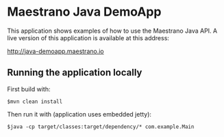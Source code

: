 # Maestrano Java DemoApp

This application shows examples of how to use the Maestrano Java API. A live version of this application is available at this address:

http://java-demoapp.maestrano.io

## Running the application locally

First build with:

    $mvn clean install

Then run it with (application uses embedded jetty):

    $java -cp target/classes:target/dependency/* com.example.Main

